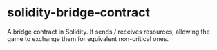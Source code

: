 # solidity-bridge-contract
A bridge contract in Solidity. It sends / receives resources, allowing the game to exchange them for equivalent non-critical ones.
